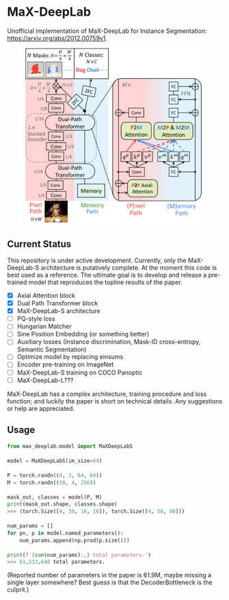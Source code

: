 # MaX-DeepLab

Unofficial implementation of MaX-DeepLab for Instance Segmentation: https://arxiv.org/abs/2012.00759v1.

<figure>
  <img src="./architecture.png"></img>
</figure>

## Current Status

This repository is under active development. Currently, only the MaX-DeepLab-S architecture is putatively complete. At the moment this code is best used as a reference. The ultimate goal is to develop and release a pre-trained model that reproduces the topline results of the paper.

- [x] Axial Attention block
- [x] Dual Path Transformer block
- [x] MaX-DeepLab-S architecture
- [ ] PQ-style loss
- [ ] Hungarian Matcher
- [ ] Sine Position Embedding (or something better)
- [ ] Auxiliary losses (Instance discrimination, Mask-ID cross-entropy, Semantic Segmentation)
- [ ] Optimize model by replacing einsums
- [ ] Encoder pre-training on ImageNet
- [ ] MaX-DeepLab-S training on COCO Panoptic
- [ ] MaX-DeepLab-L???

MaX-DeepLab has a complex architecture, training procedure and loss function; and luckily the paper is short on technical details. Any suggestions or help are appreciated.

## Usage

```python
from max_deeplab.model import MaXDeepLabS

model = MaXDeepLabS(im_size=64)

P = torch.randn((4, 3, 64, 64))
M = torch.randn((50, 4, 256))

mask_out, classes = model(P, M)
print(mask_out.shape, classes.shape)
>>> (torch.Size([4, 50, 16, 16]), torch.Size([4, 50, 80]))

num_params = []
for pn, p in model.named_parameters():
    num_params.append(np.prod(p.size()))

print(f'{sum(num_params):,} total parameters.')
>>> 61,533,648 total parameters.

```

(Reported number of parameters in the paper is 61.9M, maybe missing a single layer somewhere? Best guess is that the DecoderBottleneck is the culprit.)
